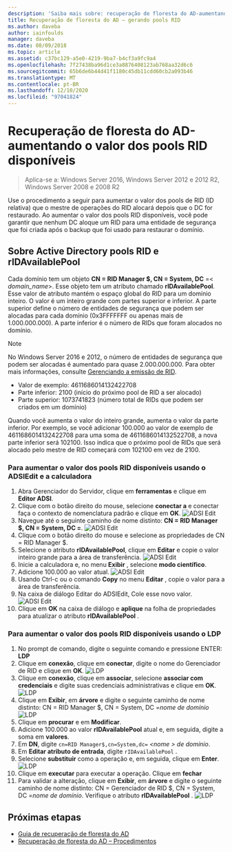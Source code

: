 ```yaml
---
description: 'Saiba mais sobre: recuperação de floresta do AD-aumentando o valor dos pools RID disponíveis'
title: Recuperação de floresta do AD – gerando pools RID
ms.author: daveba
author: iainfoulds
manager: daveba
ms.date: 08/09/2018
ms.topic: article
ms.assetid: c37bc129-a5e0-4219-9ba7-b4cf3a9fc9a4
ms.openlocfilehash: 7f27438ba96d1ce3a8876408123ab768aa32d6c6
ms.sourcegitcommit: 65b6de6b44d41f1180c45db11cdd60cb2a093b46
ms.translationtype: MT
ms.contentlocale: pt-BR
ms.lasthandoff: 12/10/2020
ms.locfileid: "97041824"
---
```

# <a name="ad-forest-recovery---raising-the-value-of-available-rid-pools"></a>Recuperação de floresta do AD-aumentando o valor dos pools RID disponíveis

>Aplica-se a: Windows Server 2016, Windows Server 2012 e 2012 R2, Windows Server 2008 e 2008 R2

Use o procedimento a seguir para aumentar o valor dos pools de RID (ID relativa) que o mestre de operações do RID alocará depois que o DC for restaurado. Ao aumentar o valor dos pools RID disponíveis, você pode garantir que nenhum DC aloque um RID para uma entidade de segurança que foi criada após o backup que foi usado para restaurar o domínio.

## <a name="about-active-directory-rid-pools-and-ridavailablepool"></a>Sobre Active Directory pools RID e rIDAvailablePool

Cada domínio tem um objeto **CN = RID Manager $, CN = System, DC** =< *domain_name*>. Esse objeto tem um atributo chamado **rIDAvailablePool**. Esse valor de atributo mantém o espaço global do RID para um domínio inteiro. O valor é um inteiro grande com partes superior e inferior. A parte superior define o número de entidades de segurança que podem ser alocadas para cada domínio (0x3FFFFFFF ou apenas mais de 1.000.000.000). A parte inferior é o número de RIDs que foram alocados no domínio.

> [!NOTE]
> No Windows Server 2016 e 2012, o número de entidades de segurança que podem ser alocadas é aumentado para quase 2.000.000.000. Para obter mais informações, consulte [Gerenciando a emissão de RID](./managing-rid-issuance.md).

- Valor de exemplo: 4611686014132422708
- Parte inferior: 2100 (início do próximo pool de RID a ser alocado)
- Parte superior: 1073741823 (número total de RIDs que podem ser criados em um domínio)

Quando você aumenta o valor do inteiro grande, aumenta o valor da parte inferior. Por exemplo, se você adicionar 100.000 ao valor de exemplo de 4611686014132422708 para uma soma de 4611686014132522708, a nova parte inferior será 102100. Isso indica que o próximo pool de RIDs que será alocado pelo mestre de RID começará com 102100 em vez de 2100.

### <a name="to-raise-the-value-of-available-rid-pools-using-adsiedit-and-the-calculator"></a>Para aumentar o valor dos pools RID disponíveis usando o ADSIEdit e a calculadora

1. Abra Gerenciador do Servidor, clique em **ferramentas** e clique em **Editor ADSI**.
2. Clique com o botão direito do mouse, selecione **conectar a** e conectar faça o contexto de nomenclatura padrão e clique em **OK**.
   ![ADSI Edit](media/AD-Forest-Recovery-Raise-RID-Pool/adsi1.png)
3. Navegue até o seguinte caminho de nome distinto: **CN = RID Manager $, CN = System, DC <domain name> =**.
   ![ADSI Edit](media/AD-Forest-Recovery-Raise-RID-Pool/adsi2.png)
3. Clique com o botão direito do mouse e selecione as propriedades de CN = RID Manager $.
4. Selecione o atributo **rIDAvailablePool**, clique em **Editar** e copie o valor inteiro grande para a área de transferência.
   ![ADSI Edit](media/AD-Forest-Recovery-Raise-RID-Pool/adsi3.png)
5. Inicie a calculadora e, no menu **Exibir** , selecione **modo científico**.
6. Adicione 100.000 ao valor atual.
   ![ADSI Edit](media/AD-Forest-Recovery-Raise-RID-Pool/adsi4.png)
7. Usando Ctrl-c ou o comando **Copy** no menu **Editar** , copie o valor para a área de transferência.
8. Na caixa de diálogo Editar do ADSIEdit, Cole esse novo valor.
   ![ADSI Edit](media/AD-Forest-Recovery-Raise-RID-Pool/adsi5.png)
9. Clique em **OK** na caixa de diálogo e **aplique** na folha de propriedades para atualizar o atributo **rIDAvailablePool** .

### <a name="to-raise-the-value-of-available-rid-pools-using-ldp"></a>Para aumentar o valor dos pools RID disponíveis usando o LDP

1. No prompt de comando, digite o seguinte comando e pressione ENTER: **LDP**
2. Clique em **conexão**, clique em **conectar**, digite o nome do Gerenciador de RID e clique em **OK**.
   ![LDP](media/AD-Forest-Recovery-Raise-RID-Pool/ldp1.png)
3. Clique em **conexão**, clique em **associar**, selecione **associar com credenciais** e digite suas credenciais administrativas e clique em **OK**.
   ![LDP](media/AD-Forest-Recovery-Raise-RID-Pool/ldp2.png)
4. Clique em **Exibir**, em **árvore** e digite o seguinte caminho de nome distinto: CN = RID Manager $, CN = System, DC =*nome de domínio* 
    ![ LDP](media/AD-Forest-Recovery-Raise-RID-Pool/ldp3.png)
5. Clique em **procurar** e em **Modificar**.
6. Adicione 100.000 ao valor **rIDAvailablePool** atual e, em seguida, digite a soma em **valores**.
7. Em **DN**, digite `cn=RID Manager$,cn=System,dc=` *<nome \> de domínio*.
8. Em **Editar atributo de entrada**, digite `rIDAvailablePool` .
9. Selecione **substituir** como a operação e, em seguida, clique em **Enter**.
   ![LDP](media/AD-Forest-Recovery-Raise-RID-Pool/ldp4.png)
10. Clique em **executar** para executar a operação. Clique em **fechar**
11. Para validar a alteração, clique em **Exibir**, em **árvore** e digite o seguinte caminho de nome distinto: CN = Gerenciador de RID $, CN = System, DC =*nome de domínio*.   Verifique o atributo **rIDAvailablePool** .
   ![LDP](media/AD-Forest-Recovery-Raise-RID-Pool/ldp5.png)

## <a name="next-steps"></a>Próximas etapas

- [Guia de recuperação de floresta do AD](AD-Forest-Recovery-Guide.md)
- [Recuperação de floresta do AD – Procedimentos](AD-Forest-Recovery-Procedures.md)

